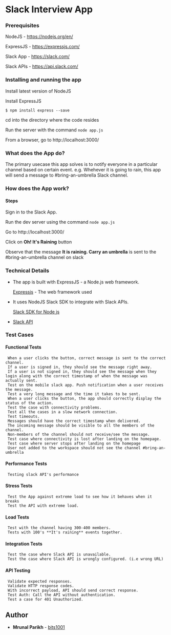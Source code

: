 # Slack Interview App

### Prerequisites

NodeJS - https://nodejs.org/en/

ExpressJS - https://expressjs.com/

Slack App - https://slack.com/

Slack APIs - https://api.slack.com/


### Installing and running the app
Install latest version of NodeJS

Install ExpressJS 
```
$ npm install express --save
```
cd into the directory where the code resides

Run the server with the command `node app.js`

From a browser, go to http://localhost:3000/

### What does the App do?
The primary usecase this app solves is to notify everyone in a particular channel based on certain event.
e.g. Whehever it is going to rain, this app will send a message to #bring-an-umbrella Slack channel. 

### How does the App work?
#### Steps

Sign in to the Slack App.

Run the dev server using the command `node app.js`

Go to http://localhost:3000/

Click on **Oh! It's Raining** button

Observe that the message **It is raining. Carry an umbrella** is sent to the #bring-an-umbrella channel on slack


### Technical Details
* The app is built with ExpressJS - a Node.js web framework. 

    [Expressjs](https://expressjs.com/) - The web framework used

* It uses NodeJS Slack SDK to integrate with Slack APIs. 

    [Slack SDK for Node js](https://slackapi.github.io/node-slack-sdk)

* [Slack API](https://api.slack.com/)


### Test Cases
#### Functional Tests
     When a user clicks the button, correct message is sent to the correct channel.
     If a user is signed in, they should see the message right away.
     If a user is not signed in, they should see the message when they login along with the correct timestamp of when the message was actually sent.
     Test on the mobile slack app. Push notification when a user receives the message.
     Test a very long message and the time it takes to be sent.
     When a user clicks the button, the app should correctly display the status of the action.
     Test the case with connectivity problems.
     Test all the cases in a slow network connection.
     Test timeouts.
     Messages should have the correct timestamp when delivered.
     The incoming message should be visible to all the members of the channel.
     Non-members of the channel should not receive/see the message.
     Test case where connectivity is lost after landing on the homepage.
     Test case where server stops after landing on the homepage
     User not added to the workspace should not see the channel #bring-an-umbrella
#### Performance Tests
     Testing slack API's performance
#### Stress Tests
     Test the App against extreme load to see how it behaves when it breaks
     Test the API with extreme load.
#### Load Tests
     Test with the channel having 300-400 members.
     Tests with 100's **It's raining** events together.
#### Integration Tests
     Test the case where Slack API is unavailable.
     Test the case where Slack API is wrongly configured. (i.e wrong URL)
#### API Testing
     Validate expected responses.
     Validate HTTP response codes.
     With incorrect payload, API should send correct response.
     Test Auth: Call the API without authentication.
     Test a case for 401 Unauthorized.

## Author

* **Mrunal Parikh** - [bits1001](https://github.com/bits1001/slack-api-interview)
